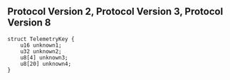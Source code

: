 ## Protocol Version 2, Protocol Version 3, Protocol Version 8

```rust,ignore
struct TelemetryKey {
    u16 unknown1;    
    u32 unknown2;    
    u8[4] unknown3;    
    u8[20] unknown4;    
}

```
